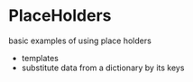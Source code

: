 # PlaceHolders
basic examples of using place holders

- templates
- substitute data from a dictionary by its keys

